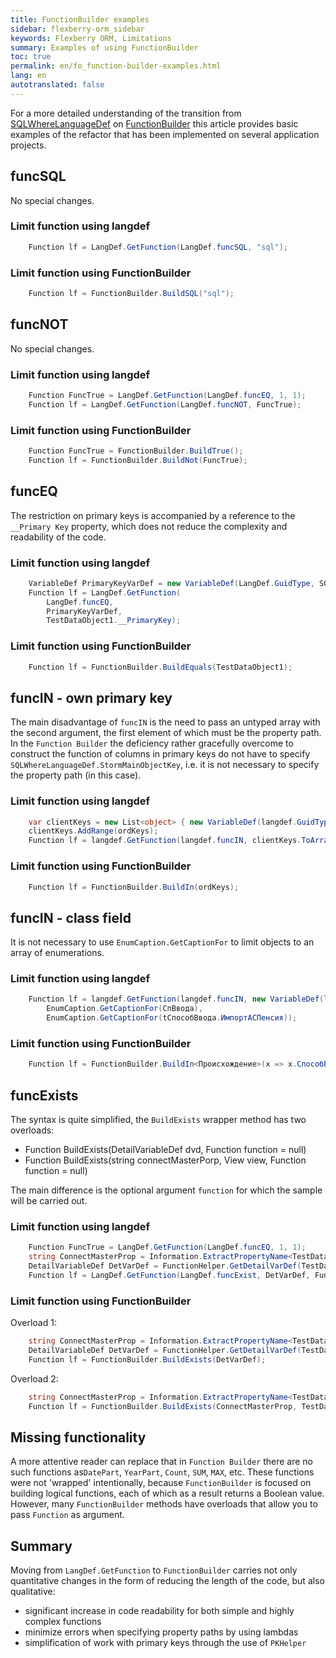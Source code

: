 ```yaml
---
title: FunctionBuilder examples
sidebar: flexberry-orm_sidebar 
keywords: Flexberry ORM, Limitations 
summary: Examples of using FunctionBuilder
toc: true
permalink: en/fo_function-builder-examples.html
lang: en 
autotranslated: false
---
```


For a more detailed understanding of the transition from [SQLWhereLanguageDef](f_function-list.html) on [FunctionBuilder](fo_function-builder.html) this article provides basic examples of the refactor that has been implemented on several application projects.

## funcSQL
No special changes.

### Limit function using langdef
```csharp
    Function lf = LangDef.GetFunction(LangDef.funcSQL, "sql");
```

### Limit function using FunctionBuilder
``` csharp
	Function lf = FunctionBuilder.BuildSQL("sql");
```

## funcNOT
No special changes.

### Limit function using langdef
```csharp
	Function FuncTrue = LangDef.GetFunction(LangDef.funcEQ, 1, 1);
    Function lf = LangDef.GetFunction(LangDef.funcNOT, FuncTrue);
```

### Limit function using FunctionBuilder
``` csharp
	Function FuncTrue = FunctionBuilder.BuildTrue();
	Function lf = FunctionBuilder.BuildNot(FuncTrue);
```

## funcEQ
The restriction on primary keys is accompanied by a reference to the `__Primary Key` property, which does not reduce the complexity and readability of the code.

### Limit function using langdef
```csharp
	VariableDef PrimaryKeyVarDef = new VariableDef(LangDef.GuidType, SQLWhereLanguageDef.StormMainObjectKey);
    Function lf = LangDef.GetFunction(
        LangDef.funcEQ,
        PrimaryKeyVarDef,
        TestDataObject1.__PrimaryKey);
```

### Limit function using FunctionBuilder
``` csharp
	Function lf = FunctionBuilder.BuildEquals(TestDataObject1);
```

## funcIN - own primary key
The main disadvantage of `funcIN` is the need to pass an untyped array with the second argument, the first element of which must be the property path. In the `Function Builder` the deficiency rather gracefully overcome to construct the function of columns in primary keys do not have to specify `SQLWhereLanguageDef.StormMainObjectKey`, i.e. it is not necessary to specify the property path (in this case).

### Limit function using langdef
```csharp
    var clientKeys = new List<object> { new VariableDef(langdef.GuidType, SQLWhereLanguageDef.StormMainObjectKey) };
	clientKeys.AddRange(ordKeys);
	Function lf = langdef.GetFunction(langdef.funcIN, clientKeys.ToArray());
```

### Limit function using FunctionBuilder
``` csharp
	Function lf = FunctionBuilder.BuildIn(ordKeys);
```

## funcIN - class field
It is not necessary to use `EnumCaption.GetCaptionFor` to limit objects to an array of enumerations.

### Limit function using langdef
```csharp
	Function lf = langdef.GetFunction(langdef.funcIN, new VariableDef(langdef.StringType, "СпособВвода"),
		EnumCaption.GetCaptionFor(СпВвода),
		EnumCaption.GetCaptionFor(tСпособВвода.ИмпортАСПенсия));
```

### Limit function using FunctionBuilder
``` csharp
	Function lf = FunctionBuilder.BuildIn<Происхождение>(x => x.СпособВвода, СпВвода, tСпособВвода.ИмпортАСПенсия);
```

## funcExists
The syntax is quite simplified, the `BuildExists` wrapper method has two overloads:
* Function BuildExists(DetailVariableDef dvd, Function function = null)
* Function BuildExists(string connectMasterPorp, View view, Function function = null)

The main difference is the optional argument `function` for which the sample will be carried out.

### Limit function using langdef
```csharp
	Function FuncTrue = LangDef.GetFunction(LangDef.funcEQ, 1, 1);
	string ConnectMasterProp = Information.ExtractPropertyName<TestDataObjectDetail>(x => x.TestDataObject);
	DetailVariableDef DetVarDef = FunctionHelper.GetDetailVarDef(TestDataObjectDetail.Views.D, ConnectMasterProp);
	Function lf = LangDef.GetFunction(LangDef.funcExist, DetVarDef, FuncTrue);
```

### Limit function using FunctionBuilder
Overload 1:
``` csharp
	string ConnectMasterProp = Information.ExtractPropertyName<TestDataObjectDetail>(x => x.TestDataObject);
	DetailVariableDef DetVarDef = FunctionHelper.GetDetailVarDef(TestDataObjectDetail.Views.D, ConnectMasterProp);
	Function lf = FunctionBuilder.BuildExists(DetVarDef);
```
Overload 2:
``` csharp
	string ConnectMasterProp = Information.ExtractPropertyName<TestDataObjectDetail>(x => x.TestDataObject);
	Function lf = FunctionBuilder.BuildExists(ConnectMasterProp, TestDataObjectDetail.Views.D, DetVarDef);
```

## Missing functionality
A more attentive reader can replace that in `Function Builder` there are no such functions as`DatePart`, `YearPart`, `Count`, `SUM`, `MAX`, etc. These functions were not 'wrapped' intentionally, because `FunctionBuilder` is focused on building logical functions, each of which as a result returns a Boolean value. However, many `FunctionBuilder` methods have overloads that allow you to pass `Function` as argument.

## Summary

Moving from `LangDef.GetFunction` to `FunctionBuilder` carries not only quantitative changes in the form of reducing the length of the code, but also qualitative:
* significant increase in code readability for both simple and highly complex functions
* minimize errors when specifying property paths by using lambdas
* simplification of work with primary keys through the use of  `PKHelper`